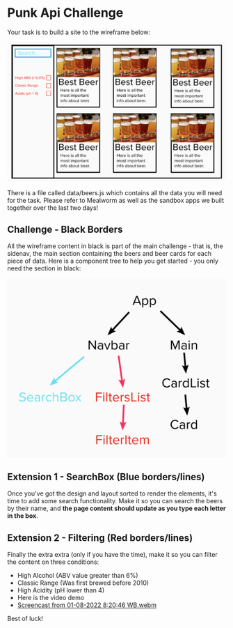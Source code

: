 # Punk Api Challenge

Your task is to build a site to the wireframe below: 

![Wireframe](Wireframe.png)

There is a file called data/beers.js which contains all the data you will need for the task. Please refer to Mealworm as well as the sandbox apps we built together over the last two days!

## Challenge - Black Borders

All the wireframe content in black is part of the main challenge - that is, the sidenav, the main section containing the beers and beer cards for each piece of data. Here is a component tree to help you get started - you only need the section in black:

![Component Tree](ComponentTree.png)

## Extension 1 - SearchBox (Blue borders/lines)

Once you've got the design and layout sorted to render the elements, it's time to add some search functionality. Make it so you can search the beers by their name, and **the page content should update as you type each letter in the box**.

## Extension 2 - Filtering (Red borders/lines)

Finally the extra extra (only if you have the time), make it so you can filter the content on three conditions: 

 - High Alcohol (ABV value greater than 6%)
 - Classic Range (Was first brewed before 2010)
 - High Acidity (pH lower than 4)
 - Here is the video demo
 - [Screencast from 01-08-2022  8:20:46 WB.webm](https://user-images.githubusercontent.com/106494517/182215182-c65ebe19-b72a-4d58-9b3b-9c9c48e7677d.webm)



Best of luck!
